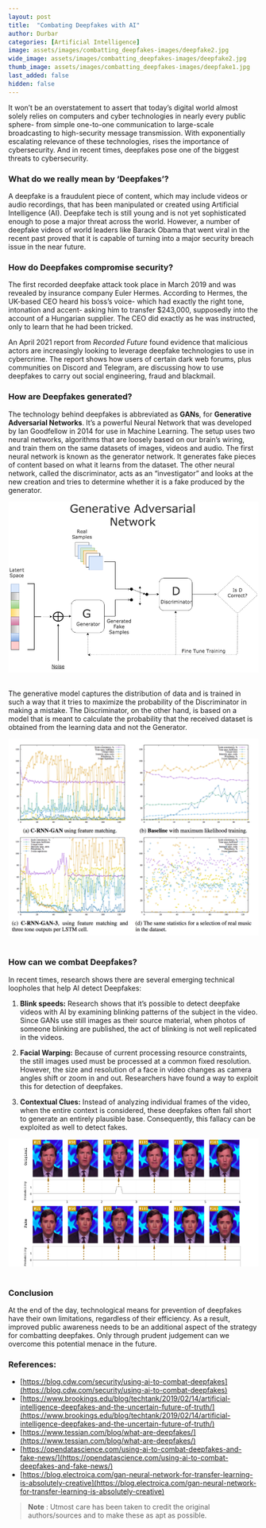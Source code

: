 ```yaml
---
layout: post
title:  "Combating Deepfakes with AI"
author: Durbar
categories: [Artificial Intelligence]
image: assets/images/combatting_deepfakes-images/deepfake2.jpg
wide_image: assets/images/combatting_deepfakes-images/deepfake2.jpg
thumb_image: assets/images/combatting_deepfakes-images/deepfake1.jpg
last_added: false
hidden: false
---
```


It won’t be an overstatement to assert that today’s digital world almost solely relies on computers and cyber technologies in nearly every public sphere- from simple one-to-one communication to large-scale broadcasting to high-security message transmission. With exponentially escalating relevance of these technologies, rises the importance of cybersecurity. And in recent times, deepfakes pose one of the biggest threats to cybersecurity.

### What do we really mean by ‘Deepfakes’?

A deepfake is a fraudulent piece of content, which may include videos or audio recordings, that has been manipulated or created using Artificial Intelligence (AI). Deepfake tech is still young and is not yet sophisticated enough to pose a major threat across the world. However, a number of deepfake videos of world leaders like Barack Obama that went viral in the recent past proved that it is capable of turning into a major security breach issue in the near future.

### How do Deepfakes compromise security?

The first recorded deepfake attack took place in March 2019 and was revealed by insurance company Euler Hermes. According to Hermes, the UK-based CEO heard his boss’s voice- which had exactly the right tone, intonation and accent- asking him to transfer $243,000, supposedly into the account of a Hungarian supplier. The CEO did exactly as he was instructed, only to learn that he had been tricked.

An April 2021 report from _Recorded Future_ found evidence that malicious actors are increasingly looking to leverage deepfake technologies to use in cybercrime. The report shows how users of certain dark web forums, plus communities on Discord and Telegram, are discussing how to use deepfakes to carry out social engineering, fraud and blackmail.

### How are Deepfakes generated?

The technology behind deepfakes is abbreviated as **GANs**, for **Generative Adversarial Networks**. It’s a powerful Neural Network that was developed by Ian Goodfellow in 2014 for use in Machine Learning. The setup uses two neural networks, algorithms that are loosely based on our brain’s wiring, and train them on the same datasets of images, videos and audio. The first neural network is known as the generator network. It generates fake pieces of content based on what it learns from the dataset. The other neural network, called the discriminator, acts as an “investigator” and looks at the new creation and tries to determine whether it is a fake produced by the generator.

<div align="center">
 <img src="/assets/images/combatting_deepfakes-images/DF1.png"/>
</div>
<br>

The generative model captures the distribution of data and is trained in such a way that it tries to maximize the probability of the Discriminator in making a mistake. The Discriminator, on the other hand, is based on a model that is meant to calculate the probability that the received dataset is obtained from the learning data and not the Generator.

<div align="center">
 <img src="/assets/images/combatting_deepfakes-images/DF2.png"/>
</div>
<br>

### How can we combat Deepfakes?

In recent times, research shows there are several emerging technical loopholes that help AI detect Deepfakes:
1.  **Blink speeds:** Research shows that it’s possible to detect deepfake videos with AI by examining blinking patterns of the subject in the video. Since GANs use still images as their source material, when photos of someone blinking are published, the act of 
blinking is not well replicated in the videos.

1.  **Facial Warping:** Because of current processing resource constraints, the still images used must be processed at a common fixed resolution. However, the size and resolution of a face in video changes as camera angles shift or zoom in and out. Researchers have found a way to exploit this for detection of deepfakes.

1. **Contextual Clues:** Instead of analyzing individual frames of the video, when the entire context is considered, these deepfakes often fall short to generate an entirely plausible base. Consequently, this fallacy can be exploited as well to detect fakes.

<div align="center">
 <img src="/assets/images/combatting_deepfakes-images/DF3.png"/>
</div>
<br>

### Conclusion
At the end of the day, technological means for prevention of deepfakes have their own limitations, regardless of their efficiency. As a result, improved public awareness needs to be an additional aspect of the strategy for combatting deepfakes. Only through prudent judgement can we overcome this potential menace in the future.

### References:

- [https://blog.cdw.com/security/using-ai-to-combat-deepfakes](https://blog.cdw.com/security/using-ai-to-combat-deepfakes)
- [https://www.brookings.edu/blog/techtank/2019/02/14/artificial-intelligence-deepfakes-and-the-uncertain-future-of-truth/](https://www.brookings.edu/blog/techtank/2019/02/14/artificial-intelligence-deepfakes-and-the-uncertain-future-of-truth/)
- [https://www.tessian.com/blog/what-are-deepfakes/](https://www.tessian.com/blog/what-are-deepfakes/)
- [https://opendatascience.com/using-ai-to-combat-deepfakes-and-fake-news/](https://opendatascience.com/using-ai-to-combat-deepfakes-and-fake-news/)
- [https://blog.electroica.com/gan-neural-network-for-transfer-learning-is-absolutely-creative](https://blog.electroica.com/gan-neural-network-for-transfer-learning-is-absolutely-creative)

> **Note** :
> Utmost care has been taken to credit the original authors/sources and to make these as apt as possible.
